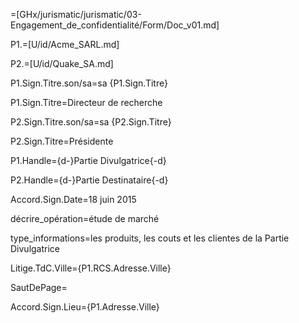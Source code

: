 =[GHx/jurismatic/jurismatic/03-Engagement_de_confidentialité/Form/Doc_v01.md]

P1.=[U/id/Acme_SARL.md]

P2.=[U/id/Quake_SA.md]
 
P1.Sign.Titre.son/sa=sa {P1.Sign.Titre}

P1.Sign.Titre=Directeur de recherche

P2.Sign.Titre.son/sa=sa {P2.Sign.Titre}

P2.Sign.Titre=Présidente

P1.Handle={d-}Partie Divulgatrice{-d}

P2.Handle={d-}Partie Destinataire{-d}

Accord.Sign.Date=18 juin 2015

décrire_opération=étude de marché

type_informations=les produits, les couts et les clientes de la Partie Divulgatrice

Litige.TdC.Ville={P1.RCS.Adresse.Ville}

SautDePage=</i>

Accord.Sign.Lieu={P1.Adresse.Ville}